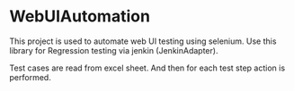 # WebUIAutomation

This project is used to automate web UI testing using selenium. Use this library for Regression testing via jenkin (JenkinAdapter).

Test cases are read from excel sheet. And then for each test step action is performed.
